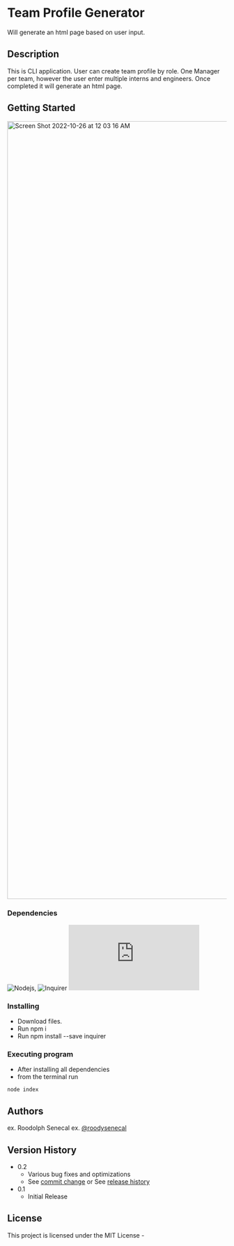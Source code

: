# Team Profile Generator

Will generate an html page based on user input.
## Description

This is CLI application. User can create team profile by role. One Manager per team, however the user enter multiple interns and engineers. Once completed it will generate an html page.

## Getting Started
<img width="1780" alt="Screen Shot 2022-10-26 at 12 03 16 AM" src="https://user-images.githubusercontent.com/50510/197931861-38badea5-0658-45fc-9af0-a8233a93ea85.png">



### Dependencies

![Nodejs](https://nodejs.org/en/), 
![Inquirer](https://www.npmjs.com/package/inquirer)
![fs](https://nodejs.org/api/fs.html)

### Installing

* Download files.
* Run npm i
* Run npm install --save inquirer


### Executing program

* After installing all dependencies
* from the terminal run
```
node index
```


## Authors

ex. Roodolph Senecal 
ex. [@roodysenecal](https://www.linkedin.com/in/roodolph-senecal-a2757244/)

## Version History

* 0.2
    * Various bug fixes and optimizations
    * See [commit change]() or See [release history]()
* 0.1
    * Initial Release

## License

This project is licensed under the MIT License -



